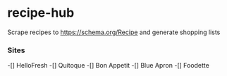 # recipe-hub

Scrape recipes to https://schema.org/Recipe and generate shopping lists

### Sites
-[] HelloFresh
-[] Quitoque 
-[] Bon Appetit
-[] Blue Apron
-[] Foodette
